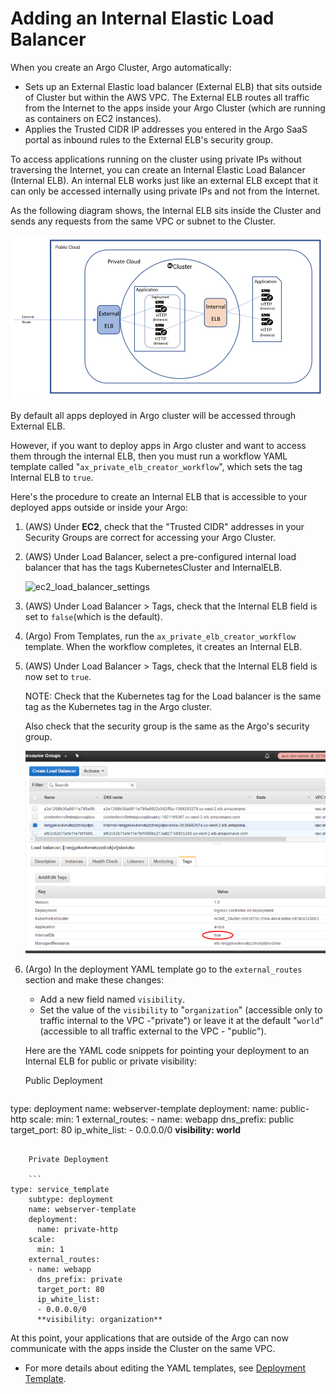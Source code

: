 # Adding an Internal Elastic Load Balancer

When you create an Argo Cluster, Argo automatically:

*   Sets up an External Elastic load balancer (External ELB) that sits outside of Cluster but within the AWS VPC. The External ELB routes all traffic from the Internet to the apps inside your Argo Cluster (which are running as containers on EC2 instances).
*   Applies the Trusted CIDR IP addresses you entered in the Argo SaaS portal as inbound rules to the External ELB's security group.

To access applications running on the cluster using private IPs without traversing the Internet, you can create an Internal Elastic Load Balancer (Internal ELB). An internal ELB works just like an external ELB except that it can only be accessed internally using private IPs and not from the Internet.

As the following diagram shows, the Internal ELB sits inside the Cluster and sends any requests from the same VPC or subnet to the Cluster.

![](docs/images/internal_load_balancer.png)

By default all apps deployed in Argo cluster will be accessed through External ELB.

However, if you want to deploy apps in Argo cluster and want to access them through the internal ELB, then you must run a workflow YAML template called "`ax_private_elb_creator_workflow`", which sets the tag Internal ELB to `true`.

Here's the procedure to create an Internal ELB that is accessible to your deployed apps outside or inside your Argo:

1.  (AWS) Under **EC2**, check that the "Trusted CIDR" addresses in your Security Groups are correct for accessing your Argo Cluster.
2.  (AWS) Under Load Balancer, select a pre-configured internal load balancer that has the tags KubernetesCluster and InternalELB.

    ![ec2_load_balancer_settings](/images/ec2_load_balancer_clustername-id_ilb_tag.png)

3.  (AWS) Under Load Balancer > Tags, check that the Internal ELB field is set to `false`(which is the default).
4.  (Argo) From Templates, run the `ax_private_elb_creator_workflow` template. When the workflow completes, it creates an Internal ELB.

5.  (AWS) Under Load Balancer > Tags, check that the Internal ELB field is now set to `true`.

    NOTE: Check that the Kubernetes tag for the Load balancer is the same tag as the Kubernetes tag in the Argo cluster.

    Also check that the security group is the same as the Argo's security group.

    ![](docs/images/aws_ec2_security_groups_internal_elb_setting_743x502.png)

6.  (Argo) In the deployment YAML template go to the `external_routes` section and make these changes:

    *   Add a new field named `visibility`.
    *   Set the value of the `visibility` to "`organization`" (accessible only to traffic internal to the VPC -"private") or leave it at the default "`world`" (accessible to all traffic external to the VPC - "public").

    Here are the YAML code snippets for pointing your deployment to an Internal ELB for public or private visibility:

    Public Deployment

    ```
type: deployment
    name: webserver-template
    deployment:
      name: public-http
    scale:
      min: 1
    external_routes:
    - name: webapp
      dns_prefix: public
      target_port: 80
      ip_white_list:
      - 0.0.0.0/0
      **visibility: world**
```

    Private Deployment

    ```
type: service_template
    subtype: deployment
    name: webserver-template
    deployment:
      name: private-http
    scale:
      min: 1
    external_routes:
    - name: webapp
      dns_prefix: private
      target_port: 80
      ip_white_list:
      - 0.0.0.0/0
      **visibility: organization**
```

At this point, your applications that are outside of the Argo can now communicate with the apps inside the Cluster on the same VPC.

*   For more details about editing the YAML templates, see [Deployment Template](./deployment_template.md).
